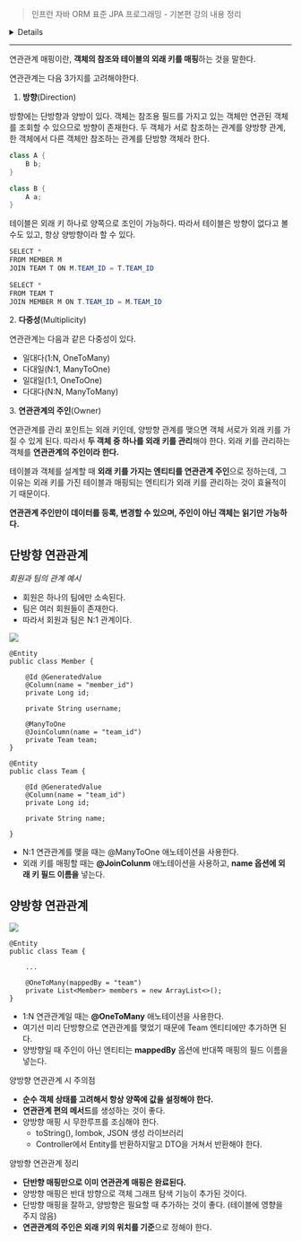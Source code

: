 > 인프런 자바 ORM 표준 JPA 프로그래밍 - 기본편 강의 내용 정리
<details>
<summay>ToC</summary>

</details>

---

연관관계 매핑이란, **객체의 참조와 테이블의 외래 키를 매핑**하는 것을 말한다.

연관관계는 다음 3가지를 고려해야한다.

1. **방향**(Direction)

방향에는 단방향과 양방이 있다. 객체는 참조용 필드를 가지고 있는 객체만 연관된 객체를 조회할 수 있으므로 방향이 존재한다. 두 객체가 서로 참조하는 관계를 양방향 관계, 한 객체에서 다른 객체만 참조하는 관계를 단방향 객체라 한다.

```java
class A {
    B b;
}

class B {
    A a;
}
```

테이블은 외래 키 하나로 양쪽으로 조인이 가능하다. 따라서 테이블은 방향이 없다고 볼 수도 있고, 항상 양방향이라 할 수 있다.

```java
SELECT *
FROM MEMBER M
JOIN TEAM T ON M.TEAM_ID = T.TEAM_ID
 
SELECT *
FROM TEAM T
JOIN MEMBER M ON T.TEAM_ID = M.TEAM_ID
```

2\. **다중성**(Multiplicity)

연관관계는 다음과 같은 다중성이 있다.

-   일대다(1:N, OneToMany)
-   다대일(N:1, ManyToOne)
-   일대일(1:1, OneToOne)
-   다대다(N:N, ManyToMany)

3\. **연관관계의 주인**(Owner)

연관관계를 관리 포인트는 외래 키인데, 양방향 관계를 맺으면 객체 서로가 외래 키를 가질 수 있게 된다. 따라서 **두 객체 중 하나를 외래 키를 관리**해야 한다. 외래 키를 관리하는 객체를 **연관관계의 주인이라 한다.**

테이블과 객체를 설계할 때 **외래 키를 가지는 엔티티를 연관관계 주인**으로 정하는데, 그 이유는 외래 키를 가진 테이블과 매핑되는 엔티티가 외래 키를 관리하는 것이 효율적이기 때문이다.

**연관관계 주인만이 데이터를 등록, 변경할 수 있으며, 주인이 아닌 객체는 읽기만 가능하다.**

## 단방향 연관관계

_회원과 팀의 관계 예시_

-  회원은 하나의 팀에만 소속된다.
-  팀은 여러 회원들이 존재한다.
-  따라서 회원과 팀은 N:1 관계이다.

![](https://img1.daumcdn.net/thumb/R1280x0/?scode=mtistory2&fname=https%3A%2F%2Fblog.kakaocdn.net%2Fdn%2FbuAN31%2Fbtrzthn3LI9%2FzPXZDBaKz9k9GZkOJebpHk%2Fimg.png)

```
@Entity
public class Member {

    @Id @GeneratedValue
    @Column(name = "member_id")
    private Long id;
    
    private String username;
    
    @ManyToOne
    @JoinColumn(name = "team_id")
    private Team team;
}

@Entity
public class Team {
	
    @Id @GeneratedValue
    @Column(name = "team_id")
    private Long id;
    
    private String name;

}
```

-   N:1 연관관계를 맺을 때는 @ManyToOne 애노테이션을 사용한다.
-   외래 키를 매핑할 때는 **@JoinColunm** 애노테이션을 사용하고, **name 옵션에 외래 키 필드 이름을** 넣는다.

## 양방향 연관관계

![](https://img1.daumcdn.net/thumb/R1280x0/?scode=mtistory2&fname=https%3A%2F%2Fblog.kakaocdn.net%2Fdn%2FbOeAcG%2FbtrzuQXHUh8%2FJdMVzUG9nOCmSOmO6suDf0%2Fimg.png)

```
@Entity
public class Team {
	
    ...
  
    @OneToMany(mappedBy = "team")
    private List<Member> members = new ArrayList<>();
}
```

-   1:N 연관관계일 때는 **@OneToMany** 애노테이션을 사용한다.
-   여기선 미리 단방향으로 연관관계를 맺었기 때문에 Team 엔티티에만 추가하면 된다.
-   양방향일 때 주인이 아닌 엔티티는 **mappedBy** 옵션에 반대쪽 매핑의 필드 이름을 넣는다.

양방향 연관관계 시 주의점

-   **순수 객체 상태를 고려해서 항상 양쪽에 값을 설정해야 한다.**
-   **연관관계 편의 메서드**를 생성하는 것이 좋다.
-   양방향 매핑 시 무한루프를 조심해야 한다.
    -   toString(), lombok, JSON 생성 라이브러리
    -   Controller에서 Entity를 반환하지말고 DTO을 거쳐서 반환해야 한다.

양방향 연관관계 정리 

-   **단반향 매핑만으로 이미 연관관계 매핑은 완료된다.**
-   양방향 매핑은 반대 방향으로 객체 그래프 탐색 기능이 추가된 것이다.
-   단방향 매핑을 잘하고, 양방향은 필요할 때 추가하는 것이 좋다. (테이블에 영향을 주지 않음)
-   **연관관계의 주인은 외래 키의 위치를 기준**으로 정해야 한다.
